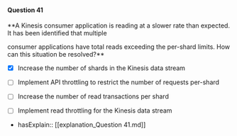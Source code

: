 #### Question  41

**A Kinesis consumer application is reading at a slower rate than expected. It has been identified that multiple

consumer applications have total reads exceeding the per-shard limits. How can this situation be resolved?**

- [x] Increase the number of shards in the Kinesis data stream

- [ ] Implement API throttling to restrict the number of requests per-shard

- [ ] Increase the number of read transactions per shard

- [ ] Implement read throttling for the Kinesis data stream

- hasExplain:: [[explanation_Question  41.md]]

